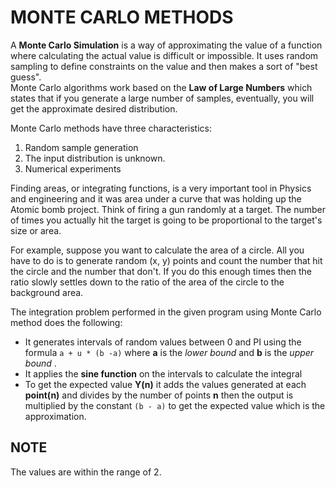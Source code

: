 # MONTE CARLO METHODS
A **Monte Carlo Simulation** is a way of approximating the value of a function where calculating the actual value is difficult or impossible. It uses random sampling to define constraints on the value and then makes a sort of "best guess".  
Monte Carlo algorithms work based on the **Law of Large Numbers** which states that if you generate a large number of samples, eventually, you will get the approximate desired distribution.  

Monte Carlo methods have three characteristics:  
1. Random sample generation  
2. The input distribution is unknown.  
3. Numerical experiments 

Finding areas, or integrating functions, is a very important tool in Physics and engineering and it was area under a curve that was holding up the Atomic bomb project. Think of firing a gun randomly at a target. The number of times you actually hit the target is going to be proportional to the target's size or area.  

For example, suppose you want to calculate the area of a circle. All you have to do is to generate random (x, y) points and count the number that hit the circle and the number that don't. If you do this enough times then the ratio slowly settles down to the ratio of the area of the circle to the background area.  

The integration problem performed in the given program using Monte Carlo method does the following:  
* It generates intervals of random values between 0 and PI using the formula `a + u * (b -a)` where **a** is the *lower bound* and **b** is the *upper bound* .  
* It applies the **sine function** on the intervals to calculate the integral  
* To get the expected value **Y(n)** it adds the values generated at each **point(n)** and divides by the number of points **n** then the output is multiplied by the constant `(b - a)` to get the expected value which is the approximation.  

## NOTE
The values are within the range of 2.
